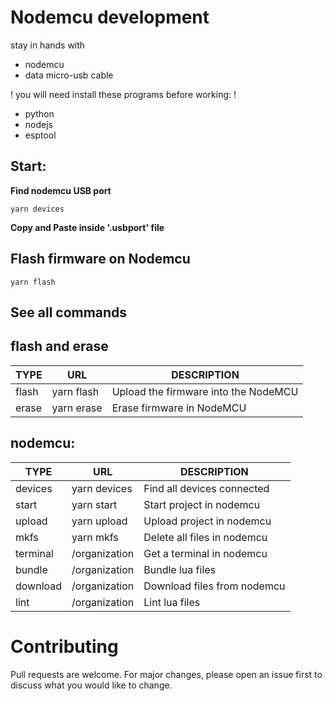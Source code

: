# Nodemcu development

stay in hands with

- nodemcu
- data micro-usb cable

! you will need install these programs before working: !

- python
- nodejs
- esptool

## Start: 

**Find nodemcu USB port**

```
yarn devices
```

**Copy and Paste inside '.usbport' file**

## Flash firmware on Nodemcu

```
yarn flash
```

## See all commands 


## flash and erase
| TYPE  | URL | DESCRIPTION |
| - | - | - |
| flash | yarn flash | Upload the firmware into the NodeMCU |
| erase | yarn erase | Erase firmware in NodeMCU |

## nodemcu:
| TYPE  | URL | DESCRIPTION |
| - | - | - |
| devices | yarn devices | Find all devices connected |
| start | yarn start | Start project in nodemcu |
| upload | yarn upload | Upload project in nodemcu |
| mkfs | yarn mkfs | Delete all files in nodemcu |
| terminal | /organization | Get a terminal in nodemcu |
| bundle | /organization | Bundle lua files |
| download | /organization | Download files from nodemcu |
| lint | /organization | Lint lua files |


# Contributing
Pull requests are welcome. For major changes, please open an issue first to discuss what you would like to change.
